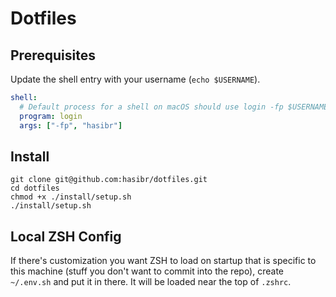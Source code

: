 # Dotfiles

## Prerequisites

Update the shell entry with your username (`echo $USERNAME`).

```yaml
shell:
  # Default process for a shell on macOS should use login -fp $USERNAME and not a direct invocation of /bin/bash
  program: login
  args: ["-fp", "hasibr"]
```

## Install

```
git clone git@github.com:hasibr/dotfiles.git
cd dotfiles
chmod +x ./install/setup.sh
./install/setup.sh
```

## Local ZSH Config

If there's customization you want ZSH to load on startup that is specific to 
this machine (stuff you don't want to commit into the repo), create `~/.env.sh`
and put it in there. It will be loaded near the top of `.zshrc`.

